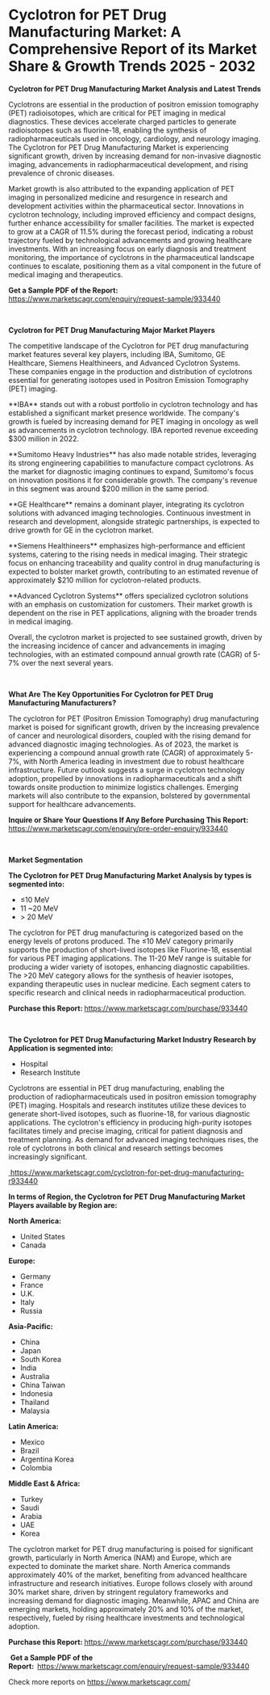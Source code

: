 <p><h1>Cyclotron for PET Drug Manufacturing Market: A Comprehensive Report of its Market Share & Growth Trends 2025 - 2032</h1></p><p><strong>Cyclotron for PET Drug Manufacturing Market Analysis and Latest Trends</strong></p>
<p><p>Cyclotrons are essential in the production of positron emission tomography (PET) radioisotopes, which are critical for PET imaging in medical diagnostics. These devices accelerate charged particles to generate radioisotopes such as fluorine-18, enabling the synthesis of radiopharmaceuticals used in oncology, cardiology, and neurology imaging. The Cyclotron for PET Drug Manufacturing Market is experiencing significant growth, driven by increasing demand for non-invasive diagnostic imaging, advancements in radiopharmaceutical development, and rising prevalence of chronic diseases.</p><p>Market growth is also attributed to the expanding application of PET imaging in personalized medicine and resurgence in research and development activities within the pharmaceutical sector. Innovations in cyclotron technology, including improved efficiency and compact designs, further enhance accessibility for smaller facilities. The market is expected to grow at a CAGR of 11.5% during the forecast period, indicating a robust trajectory fueled by technological advancements and growing healthcare investments. With an increasing focus on early diagnosis and treatment monitoring, the importance of cyclotrons in the pharmaceutical landscape continues to escalate, positioning them as a vital component in the future of medical imaging and therapeutics.</p></p>
<p><strong>Get a Sample PDF of the Report:&nbsp;</strong> <a href="https://www.marketscagr.com/enquiry/request-sample/933440?utm_campaign=2467&utm_medium=2&utm_source=Github&utm_content=ia&utm_term=11042025&utm_id=cyclotron-for-pet-drug-manufacturing">https://www.marketscagr.com/enquiry/request-sample/933440</a></p>
<p>&nbsp;</p>
<p><strong>Cyclotron for PET Drug Manufacturing Major Market Players</strong></p>
<p><p>The competitive landscape of the Cyclotron for PET drug manufacturing market features several key players, including IBA, Sumitomo, GE Healthcare, Siemens Healthineers, and Advanced Cyclotron Systems. These companies engage in the production and distribution of cyclotrons essential for generating isotopes used in Positron Emission Tomography (PET) imaging.</p><p>**IBA** stands out with a robust portfolio in cyclotron technology and has established a significant market presence worldwide. The company's growth is fueled by increasing demand for PET imaging in oncology as well as advancements in cyclotron technology. IBA reported revenue exceeding $300 million in 2022.</p><p>**Sumitomo Heavy Industries** has also made notable strides, leveraging its strong engineering capabilities to manufacture compact cyclotrons. As the market for diagnostic imaging continues to expand, Sumitomo's focus on innovation positions it for considerable growth. The company's revenue in this segment was around $200 million in the same period.</p><p>**GE Healthcare** remains a dominant player, integrating its cyclotron solutions with advanced imaging technologies. Continuous investment in research and development, alongside strategic partnerships, is expected to drive growth for GE in the cyclotron market.</p><p>**Siemens Healthineers** emphasizes high-performance and efficient systems, catering to the rising needs in medical imaging. Their strategic focus on enhancing traceability and quality control in drug manufacturing is expected to bolster market growth, contributing to an estimated revenue of approximately $210 million for cyclotron-related products.</p><p>**Advanced Cyclotron Systems** offers specialized cyclotron solutions with an emphasis on customization for customers. Their market growth is dependent on the rise in PET applications, aligning with the broader trends in medical imaging.</p><p>Overall, the cyclotron market is projected to see sustained growth, driven by the increasing incidence of cancer and advancements in imaging technologies, with an estimated compound annual growth rate (CAGR) of 5-7% over the next several years.</p></p>
<p>&nbsp;</p>
<p><strong>What Are The Key Opportunities For Cyclotron for PET Drug Manufacturing Manufacturers?</strong></p>
<p><p>The cyclotron for PET (Positron Emission Tomography) drug manufacturing market is poised for significant growth, driven by the increasing prevalence of cancer and neurological disorders, coupled with the rising demand for advanced diagnostic imaging technologies. As of 2023, the market is experiencing a compound annual growth rate (CAGR) of approximately 5-7%, with North America leading in investment due to robust healthcare infrastructure. Future outlook suggests a surge in cyclotron technology adoption, propelled by innovations in radiopharmaceuticals and a shift towards onsite production to minimize logistics challenges. Emerging markets will also contribute to the expansion, bolstered by governmental support for healthcare advancements.</p></p>
<p><strong>Inquire or Share Your Questions If Any Before Purchasing This Report:</strong> <a href="https://www.marketscagr.com/enquiry/pre-order-enquiry/933440?utm_campaign=2467&utm_medium=2&utm_source=Github&utm_content=ia&utm_term=11042025&utm_id=cyclotron-for-pet-drug-manufacturing">https://www.marketscagr.com/enquiry/pre-order-enquiry/933440</a></p>
<p>&nbsp;</p>
<p><strong>Market Segmentation</strong></p>
<p><strong>The Cyclotron for PET Drug Manufacturing Market Analysis by types is segmented into:</strong></p>
<p><ul><li>≤10 MeV</li><li>11 ~20 MeV</li><li>> 20 MeV</li></ul></p>
<p><p>The cyclotron for PET drug manufacturing is categorized based on the energy levels of protons produced. The ≤10 MeV category primarily supports the production of short-lived isotopes like Fluorine-18, essential for various PET imaging applications. The 11-20 MeV range is suitable for producing a wider variety of isotopes, enhancing diagnostic capabilities. The >20 MeV category allows for the synthesis of heavier isotopes, expanding therapeutic uses in nuclear medicine. Each segment caters to specific research and clinical needs in radiopharmaceutical production.</p></p>
<p><strong>Purchase this Report:&nbsp;</strong><a href="https://www.marketscagr.com/purchase/933440?utm_campaign=2467&utm_medium=2&utm_source=Github&utm_content=ia&utm_term=11042025&utm_id=cyclotron-for-pet-drug-manufacturing">https://www.marketscagr.com/purchase/933440</a></p>
<p>&nbsp;</p>
<p><strong>The Cyclotron for PET Drug Manufacturing Market Industry Research by Application is segmented into:</strong></p>
<p><ul><li>Hospital</li><li>Research Institute</li></ul></p>
<p><p>Cyclotrons are essential in PET drug manufacturing, enabling the production of radiopharmaceuticals used in positron emission tomography (PET) imaging. Hospitals and research institutes utilize these devices to generate short-lived isotopes, such as fluorine-18, for various diagnostic applications. The cyclotron's efficiency in producing high-purity isotopes facilitates timely and precise imaging, critical for patient diagnosis and treatment planning. As demand for advanced imaging techniques rises, the role of cyclotrons in both clinical and research settings becomes increasingly significant.</p></p>
<p><a href="https://www.marketscagr.com/cyclotron-for-pet-drug-manufacturing-r933440?utm_campaign=2467&utm_medium=2&utm_source=Github&utm_content=ia&utm_term=11042025&utm_id=cyclotron-for-pet-drug-manufacturing">&nbsp;https://www.marketscagr.com/cyclotron-for-pet-drug-manufacturing-r933440</a></p>
<p><strong>In terms of Region, the Cyclotron for PET Drug Manufacturing Market Players available by Region are:</strong></p>
<p>
    <p> <strong> North America: </strong>
        <ul>
            <li>United States</li>
            <li>Canada</li>
        </ul>
        </p> 
    <p> <strong> Europe: </strong>
        <ul>
            <li>Germany</li>
            <li>France</li>
            <li>U.K.</li>
            <li>Italy</li>
            <li>Russia</li>
        </ul>
        </p> 
    <p> <strong> Asia-Pacific: </strong>
        <ul>
            <li>China</li>
            <li>Japan</li>
            <li>South Korea</li>
            <li>India</li>
            <li>Australia</li>
            <li>China Taiwan</li>
            <li>Indonesia</li>
            <li>Thailand</li>
            <li>Malaysia</li>
        </ul>
        </p> 
    <p> <strong> Latin America: </strong>
        <ul>
            <li>Mexico</li>
            <li>Brazil</li>
            <li>Argentina Korea</li>
            <li>Colombia</li>
        </ul>
        </p> 
    <p> <strong> Middle East & Africa: </strong>
        <ul>
            <li>Turkey</li>
            <li>Saudi</li>
            <li>Arabia</li>
            <li>UAE</li>
            <li>Korea</li>
        </ul>
    </p>
    </p>
<p><p>The cyclotron market for PET drug manufacturing is poised for significant growth, particularly in North America (NAM) and Europe, which are expected to dominate the market share. North America commands approximately 40% of the market, benefiting from advanced healthcare infrastructure and research initiatives. Europe follows closely with around 30% market share, driven by stringent regulatory frameworks and increasing demand for diagnostic imaging. Meanwhile, APAC and China are emerging markets, holding approximately 20% and 10% of the market, respectively, fueled by rising healthcare investments and technological adoption.</p></p>
<p><strong>Purchase this Report: </strong><a href="https://www.marketscagr.com/purchase/933440?utm_campaign=2467&utm_medium=2&utm_source=Github&utm_content=ia&utm_term=11042025&utm_id=cyclotron-for-pet-drug-manufacturing">https://www.marketscagr.com/purchase/933440</a></p>
<p>&nbsp;<strong>Get a Sample PDF of the Report:&nbsp;&nbsp;</strong><a href="https://www.marketscagr.com/enquiry/request-sample/933440?utm_campaign=2467&utm_medium=2&utm_source=Github&utm_content=ia&utm_term=11042025&utm_id=cyclotron-for-pet-drug-manufacturing">https://www.marketscagr.com/enquiry/request-sample/933440</a></p>
<p><strong></strong></p>
<p>Check more reports on <a href="https://www.marketscagr.com/?utm_campaign=2467&utm_medium=2&utm_source=Github&utm_content=ia&utm_term=11042025&utm_id=cyclotron-for-pet-drug-manufacturing">https://www.marketscagr.com/</a></p>